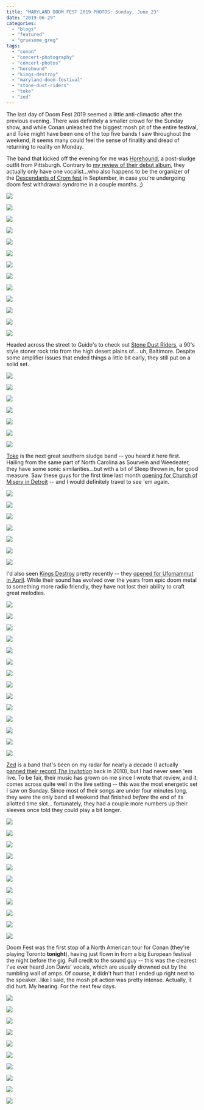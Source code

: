 ```yaml
---
title: "MARYLAND DOOM FEST 2019 PHOTOS: Sunday, June 23"
date: "2019-06-29"
categories: 
  - "blogs"
  - "featured"
  - "gruesome_greg"
tags: 
  - "conan"
  - "concert-photography"
  - "concert-photos"
  - "horehound"
  - "kings-destroy"
  - "maryland-doom-festival"
  - "stone-dust-riders"
  - "toke"
  - "zed"
---
```


The last day of Doom Fest 2019 seemed a little anti-climactic after the previous evening. There was definitely a smaller crowd for the Sunday show, and while Conan unleashed the biggest mosh pit of the entire festival, and Toke might have been one of the top five bands I saw throughout the weekend, it seems many could feel the sense of finality and dread of returning to reality on Monday.

The band that kicked off the evening for me was [Horehound](https://pro-sludge.com/), a post-sludge outfit from Pittsburgh. Contrary to [my review of their debut album](https://hellbound.ca/2018/07/horehound-holocene/), they actually only have one vocalist...who also happens to be the organizer of the [Descendants of Crom fest](http://www.descendantsofcrom.com/) in September, in case you're undergoing doom fest withdrawal syndrome in a couple months. ;)

[![](https://hellbound.ca/wp-content/uploads/2019/06/horehound-4.jpg)](https://hellbound.ca/wp-content/uploads/2019/06/horehound-4.jpg)

[![](https://hellbound.ca/wp-content/uploads/2019/06/horehound-6.jpg)](https://hellbound.ca/wp-content/uploads/2019/06/horehound-6.jpg)

[![](https://hellbound.ca/wp-content/uploads/2019/06/horehound-7.jpg)](https://hellbound.ca/wp-content/uploads/2019/06/horehound-7.jpg)

[![](https://hellbound.ca/wp-content/uploads/2019/06/horehound-12-1024x768.jpg)](https://hellbound.ca/wp-content/uploads/2019/06/horehound-12.jpg)

[![](https://hellbound.ca/wp-content/uploads/2019/06/horehound-17-1024x768.jpg)](https://hellbound.ca/wp-content/uploads/2019/06/horehound-17.jpg)

[![](https://hellbound.ca/wp-content/uploads/2019/06/horehound-19.jpg)](https://hellbound.ca/wp-content/uploads/2019/06/horehound-19.jpg)

[![](https://hellbound.ca/wp-content/uploads/2019/06/horehound-23-1024x768.jpg)](https://hellbound.ca/wp-content/uploads/2019/06/horehound-23.jpg)

[![](https://hellbound.ca/wp-content/uploads/2019/06/horehound-26.jpg)](https://hellbound.ca/wp-content/uploads/2019/06/horehound-26.jpg)

[![](https://hellbound.ca/wp-content/uploads/2019/06/horehound-29.jpg)](https://hellbound.ca/wp-content/uploads/2019/06/horehound-29.jpg)

[![](https://hellbound.ca/wp-content/uploads/2019/06/horehound-34.jpg)](https://hellbound.ca/wp-content/uploads/2019/06/horehound-34.jpg)

[![](https://hellbound.ca/wp-content/uploads/2019/06/horehound-35.jpg)](https://hellbound.ca/wp-content/uploads/2019/06/horehound-35.jpg)

[![](https://hellbound.ca/wp-content/uploads/2019/06/horehound-45.jpg)](https://hellbound.ca/wp-content/uploads/2019/06/horehound-45.jpg)

[![](https://hellbound.ca/wp-content/uploads/2019/06/horehound-49-1024x768.jpg)](https://hellbound.ca/wp-content/uploads/2019/06/horehound-49.jpg)

Headed across the street to Guido's to check out [Stone Dust Riders](https://stonedustriders.bandcamp.com/releases), a 90's style stoner rock trio from the high desert plains of... uh, Baltimore. Despite some amplifier issues that ended things a little bit early, they still put on a solid set.

[![](https://hellbound.ca/wp-content/uploads/2019/06/stone_dust_riders-2-1024x768.jpg)](https://hellbound.ca/wp-content/uploads/2019/06/stone_dust_riders-2.jpg)

[![](https://hellbound.ca/wp-content/uploads/2019/06/stone_dust_riders-4-1024x768.jpg)](https://hellbound.ca/wp-content/uploads/2019/06/stone_dust_riders-4.jpg)

[![](https://hellbound.ca/wp-content/uploads/2019/06/stone_dust_riders-7.jpg)](https://hellbound.ca/wp-content/uploads/2019/06/stone_dust_riders-7.jpg)

[![](https://hellbound.ca/wp-content/uploads/2019/06/stone_dust_riders-13.jpg)](https://hellbound.ca/wp-content/uploads/2019/06/stone_dust_riders-13.jpg)

[![](https://hellbound.ca/wp-content/uploads/2019/06/stone_dust_riders-14.jpg)](https://hellbound.ca/wp-content/uploads/2019/06/stone_dust_riders-14.jpg)

[![](https://hellbound.ca/wp-content/uploads/2019/06/stone_dust_riders-15.jpg)](https://hellbound.ca/wp-content/uploads/2019/06/stone_dust_riders-15.jpg)

[![](https://hellbound.ca/wp-content/uploads/2019/06/stone_dust_riders-18.jpg)](https://hellbound.ca/wp-content/uploads/2019/06/stone_dust_riders-18.jpg)

[Toke](https://tokenc.bandcamp.com/) is the next great southern sludge band -- you heard it here first. Hailing from the same part of North Carolina as Sourvein and Weedeater, they have some sonic similarities...but with a bit of Sleep thrown in, for good measure. Saw these guys for the first time last month [opening for Church of Misery in Detroit](https://hellbound.ca/2019/05/amateur-concert-photography-hour-church-of-misery-mondo-generator-toke-the-sanctuary-detroit-may-25-2019/) -- and I would definitely travel to see 'em again.

[![](https://hellbound.ca/wp-content/uploads/2019/06/toke-2-1024x768.jpg)](https://hellbound.ca/wp-content/uploads/2019/06/toke-2.jpg)

[![](https://hellbound.ca/wp-content/uploads/2019/06/toke-5.jpg)](https://hellbound.ca/wp-content/uploads/2019/06/toke-5.jpg)

[![](https://hellbound.ca/wp-content/uploads/2019/06/toke-7.jpg)](https://hellbound.ca/wp-content/uploads/2019/06/toke-7.jpg)

[![](https://hellbound.ca/wp-content/uploads/2019/06/toke-11-1024x768.jpg)](https://hellbound.ca/wp-content/uploads/2019/06/toke-11.jpg)

[![](https://hellbound.ca/wp-content/uploads/2019/06/toke-16.jpg)](https://hellbound.ca/wp-content/uploads/2019/06/toke-16.jpg)

[![](https://hellbound.ca/wp-content/uploads/2019/06/toke-21.jpg)](https://hellbound.ca/wp-content/uploads/2019/06/toke-21.jpg)

[![](https://hellbound.ca/wp-content/uploads/2019/06/toke-25.jpg)](https://hellbound.ca/wp-content/uploads/2019/06/toke-25.jpg)

I'd also seen [Kings Destroy](https://www.kingsdestroy.com/) pretty recently -- they [opened for Ufomammut in April](https://hellbound.ca/2019/04/amateur-concert-photography-hour-ufomammut-kings-destroy-witchrot-hard-luck-bar-april-27-2019/). While their sound has evolved over the years from epic doom metal to something more radio friendly, they have not lost their ability to craft great melodies.

[![](https://hellbound.ca/wp-content/uploads/2019/06/kings_destroy-2-1024x768.jpg)](https://hellbound.ca/wp-content/uploads/2019/06/kings_destroy-2.jpg)

[![](https://hellbound.ca/wp-content/uploads/2019/06/kings_destroy-3-1024x768.jpg)](https://hellbound.ca/wp-content/uploads/2019/06/kings_destroy-3.jpg)

[![](https://hellbound.ca/wp-content/uploads/2019/06/kings_destroy-6.jpg)](https://hellbound.ca/wp-content/uploads/2019/06/kings_destroy-6.jpg)

[![](https://hellbound.ca/wp-content/uploads/2019/06/kings_destroy-9-1024x768.jpg)](https://hellbound.ca/wp-content/uploads/2019/06/kings_destroy-9.jpg)

[![](https://hellbound.ca/wp-content/uploads/2019/06/kings_destroy-13-1024x768.jpg)](https://hellbound.ca/wp-content/uploads/2019/06/kings_destroy-13.jpg)

[![](https://hellbound.ca/wp-content/uploads/2019/06/kings_destroy-17.jpg)](https://hellbound.ca/wp-content/uploads/2019/06/kings_destroy-17.jpg)

[![](https://hellbound.ca/wp-content/uploads/2019/06/kings_destroy-19.jpg)](https://hellbound.ca/wp-content/uploads/2019/06/kings_destroy-19.jpg)

[![](https://hellbound.ca/wp-content/uploads/2019/06/kings_destroy-20.jpg)](https://hellbound.ca/wp-content/uploads/2019/06/kings_destroy-20.jpg)

[![](https://hellbound.ca/wp-content/uploads/2019/06/kings_destroy-24.jpg)](https://hellbound.ca/wp-content/uploads/2019/06/kings_destroy-24.jpg)

[![](https://hellbound.ca/wp-content/uploads/2019/06/kings_destroy-25-1024x768.jpg)](https://hellbound.ca/wp-content/uploads/2019/06/kings_destroy-25.jpg)

[![](https://hellbound.ca/wp-content/uploads/2019/06/kings_destroy-28-1024x768.jpg)](https://hellbound.ca/wp-content/uploads/2019/06/kings_destroy-28.jpg)

[![](https://hellbound.ca/wp-content/uploads/2019/06/kings_destroy-38.jpg)](https://hellbound.ca/wp-content/uploads/2019/06/kings_destroy-38.jpg)

[![](https://hellbound.ca/wp-content/uploads/2019/06/kings_destroy-45.jpg)](https://hellbound.ca/wp-content/uploads/2019/06/kings_destroy-45.jpg)

[![](https://hellbound.ca/wp-content/uploads/2019/06/kings_destroy-52-1024x768.jpg)](https://hellbound.ca/wp-content/uploads/2019/06/kings_destroy-52.jpg)

[Zed](http://www.zedisded.com/) is a band that's been on my radar for nearly a decade (I actually [panned their record _The Invitation_](https://hellbound.ca/2010/08/zed-the-invitation/) back in 2010), but I had never seen 'em live. To be fair, their music has grown on me since I wrote that review, and it comes across quite well in the live setting -- this was the most energetic set I saw on Sunday. Since most of their songs are under four minutes long, they were the only band all weekend that finished _before_ the end of its allotted time slot... fortunately, they had a couple more numbers up their sleeves once told they could play a bit longer.

[![](https://hellbound.ca/wp-content/uploads/2019/06/zed-2.jpg)](https://hellbound.ca/wp-content/uploads/2019/06/zed-2.jpg)

[![](https://hellbound.ca/wp-content/uploads/2019/06/zed-5.jpg)](https://hellbound.ca/wp-content/uploads/2019/06/zed-5.jpg)

[![](https://hellbound.ca/wp-content/uploads/2019/06/zed-7.jpg)](https://hellbound.ca/wp-content/uploads/2019/06/zed-7.jpg)

[![](https://hellbound.ca/wp-content/uploads/2019/06/zed-9.jpg)](https://hellbound.ca/wp-content/uploads/2019/06/zed-9.jpg)

[![](https://hellbound.ca/wp-content/uploads/2019/06/zed-14.jpg)](https://hellbound.ca/wp-content/uploads/2019/06/zed-14.jpg)

[![](https://hellbound.ca/wp-content/uploads/2019/06/zed-19.jpg)](https://hellbound.ca/wp-content/uploads/2019/06/zed-19.jpg)

[![](https://hellbound.ca/wp-content/uploads/2019/06/zed-20-1024x768.jpg)](https://hellbound.ca/wp-content/uploads/2019/06/zed-20.jpg)

[![](https://hellbound.ca/wp-content/uploads/2019/06/zed-31.jpg)](https://hellbound.ca/wp-content/uploads/2019/06/zed-31.jpg)

[![](https://hellbound.ca/wp-content/uploads/2019/06/zed-37-1024x768.jpg)](https://hellbound.ca/wp-content/uploads/2019/06/zed-37.jpg)

[![](https://hellbound.ca/wp-content/uploads/2019/06/zed-42-1024x768.jpg)](https://hellbound.ca/wp-content/uploads/2019/06/zed-42.jpg)

[![](https://hellbound.ca/wp-content/uploads/2019/06/zed-43-1024x768.jpg)](https://hellbound.ca/wp-content/uploads/2019/06/zed-43.jpg)

Doom Fest was the first stop of a North American tour for Conan (they're playing Toronto **tonight**), having just flown in from a big European festival the night before the gig. Full credit to the sound guy -- this was the clearest I've ever heard Jon Davis' vocals, which are usually drowned out by the rumbling wall of amps. Of course, it didn't hurt that I ended up right next to the speaker...like I said, the mosh pit action was pretty intense. Actually, it did hurt. My hearing. For the next few days.

[![](https://hellbound.ca/wp-content/uploads/2019/06/conan-1-1024x768.jpg)](https://hellbound.ca/wp-content/uploads/2019/06/conan-1.jpg)

[![](https://hellbound.ca/wp-content/uploads/2019/06/conan-3.jpg)](https://hellbound.ca/wp-content/uploads/2019/06/conan-3.jpg)

[![](https://hellbound.ca/wp-content/uploads/2019/06/conan-7.jpg)](https://hellbound.ca/wp-content/uploads/2019/06/conan-7.jpg)

[![](https://hellbound.ca/wp-content/uploads/2019/06/conan-11-1024x768.jpg)](https://hellbound.ca/wp-content/uploads/2019/06/conan-11.jpg)

[![](https://hellbound.ca/wp-content/uploads/2019/06/conan-15.jpg)](https://hellbound.ca/wp-content/uploads/2019/06/conan-15.jpg)

[![](https://hellbound.ca/wp-content/uploads/2019/06/conan-21.jpg)](https://hellbound.ca/wp-content/uploads/2019/06/conan-21.jpg)

[![](https://hellbound.ca/wp-content/uploads/2019/06/conan-26.jpg)](https://hellbound.ca/wp-content/uploads/2019/06/conan-26.jpg)

[![](https://hellbound.ca/wp-content/uploads/2019/06/conan-37.jpg)](https://hellbound.ca/wp-content/uploads/2019/06/conan-37.jpg)

[![](https://hellbound.ca/wp-content/uploads/2019/06/conan-38.jpg)](https://hellbound.ca/wp-content/uploads/2019/06/conan-38.jpg)

[![](https://hellbound.ca/wp-content/uploads/2019/06/conan-43-1024x768.jpg)](https://hellbound.ca/wp-content/uploads/2019/06/conan-43.jpg)
